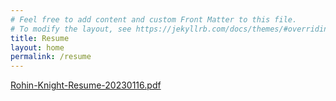 ```yaml
---
# Feel free to add content and custom Front Matter to this file.
# To modify the layout, see https://jekyllrb.com/docs/themes/#overriding-theme-defaults
title: Resume
layout: home
permalink: /resume
---
```

[Rohin-Knight-Resume-20230116.pdf](assets/Rohin-Knight-Resume-20230116.pdf)
